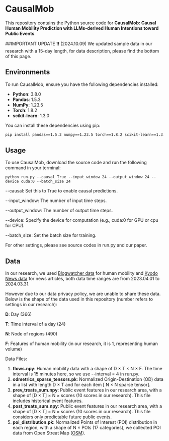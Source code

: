 # CausalMob

This repository contains the Python source code for **CausalMob: Causal Human Mobility Prediction with LLMs-derived Human Intentions toward Public Events**.

##IMPORTANT UPDATE ❗❗ (2024.10.09)
We updated sample data in our research with a 15-day length, for data description, please find the bottom of this page.

## Environments

To run CausalMob, ensure you have the following dependencies installed:

- **Python**: 3.8.0 
- **Pandas**: 1.5.3
- **NumPy**: 1.23.5
- **Torch**: 1.8.2
- **scikit-learn**: 1.3.0

You can install these dependencies using pip:

```sh
pip install pandas==1.5.3 numpy==1.23.5 torch==1.8.2 scikit-learn==1.3.0
```


## Usage

To use CausalMob, download the source code and run the following command in your terminal:

```
python run.py --causal True --input_window 24 --output_window 24 --device cuda:0 --batch_size 24
```

--causal: Set this to True to enable causal predictions.

--input_window: The number of input time steps.

--output_window: The number of output time steps.

--device: Specify the device for computation (e.g., cuda:0 for GPU or cpu for CPU).

--batch_size: Set the batch size for training.

For other settings, please see source codes in run.py and our paper.

## Data

In our research, we used [Blogwatcher data](https://www.blogwatcher.co.jp/) for human mobility and [Kyodo News data](https://english.kyodonews.net/) for news articles, both data time ranges are from 2023.04.01 to 2024.03.31.

However due to our data privacy policy, we are unable to share these data. Below is the shape of the data used in this repository (number refers to settings in our research):

**D**: Day (366)

**T**: Time interval of a day (24)

**N**: Node of regions (490)

**F**: Features of human mobility (in our research, it is 1, representing human volume)

Data Files:

1. **flows.npy**: Human mobility data with a shape of D × T × N × F. The time interval is 15 minutes here, so we use --interval = 4 in run.py.
2. **odmetrics_sparse_tensors.pk**: Normalized Origin-Destination (OD) data in a list with length D × T and for each item [ N × N sparse tensor].
3. **prev_treats_sum.npy**: Public event features in our research area, with a shape of [D × T] × N × scores (10 scores in our research). This file includes historical event features.
4. **post_treats_sum.npy**: Public event features in our research area, with a shape of [D × T] × N × scores (10 scores in our research). This file considers only predictable future public events.
5. **poi_distribution.pk**: Normalized Points of Interest (POI) distribution in each region, with a shape of N × POIs (17 categories), we collected POI data from Open Streat Map ([OSM](https://www.openstreetmap.org/)).
